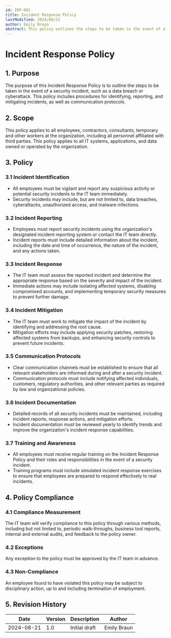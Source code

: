 ```yaml
---
id: IRP-001
title: Incident Response Policy
lastModified: 2024/08/21
author: Emily Braun
abstract: This policy outlines the steps to be taken in the event of a security incident, such as a data breach or cyberattack. It includes procedures for identifying, reporting, and mitigating incidents, as well as communication protocols.
---
```


# Incident Response Policy

## 1. Purpose

The purpose of this Incident Response Policy is to outline the steps to be taken in the event of a security incident, such as a data breach or cyberattack. This policy includes procedures for identifying, reporting, and mitigating incidents, as well as communication protocols.

## 2. Scope

This policy applies to all employees, contractors, consultants, temporary and other workers at the organization, including all personnel affiliated with third parties. This policy applies to all IT systems, applications, and data owned or operated by the organization.

## 3. Policy

### 3.1 Incident Identification

- All employees must be vigilant and report any suspicious activity or potential security incidents to the IT team immediately.
- Security incidents may include, but are not limited to, data breaches, cyberattacks, unauthorized access, and malware infections.

### 3.2 Incident Reporting

- Employees must report security incidents using the organization's designated incident reporting system or contact the IT team directly.
- Incident reports must include detailed information about the incident, including the date and time of occurrence, the nature of the incident, and any actions taken.

### 3.3 Incident Response

- The IT team must assess the reported incident and determine the appropriate response based on the severity and impact of the incident.
- Immediate actions may include isolating affected systems, disabling compromised accounts, and implementing temporary security measures to prevent further damage.

### 3.4 Incident Mitigation

- The IT team must work to mitigate the impact of the incident by identifying and addressing the root cause.
- Mitigation efforts may include applying security patches, restoring affected systems from backups, and enhancing security controls to prevent future incidents.

### 3.5 Communication Protocols

- Clear communication channels must be established to ensure that all relevant stakeholders are informed during and after a security incident.
- Communication protocols must include notifying affected individuals, customers, regulatory authorities, and other relevant parties as required by law and organizational policies.

### 3.6 Incident Documentation

- Detailed records of all security incidents must be maintained, including incident reports, response actions, and mitigation efforts.
- Incident documentation must be reviewed yearly to identify trends and improve the organization's incident response capabilities.

### 3.7 Training and Awareness

- All employees must receive regular training on the Incident Response Policy and their roles and responsibilities in the event of a security incident.
- Training programs must include simulated incident response exercises to ensure that employees are prepared to respond effectively to real incidents.

## 4. Policy Compliance

### 4.1 Compliance Measurement

The IT team will verify compliance to this policy through various methods, including but not limited to, periodic walk-throughs, business tool reports, internal and external audits, and feedback to the policy owner.

### 4.2 Exceptions

Any exception to the policy must be approved by the IT team in advance.

### 4.3 Non-Compliance

An employee found to have violated this policy may be subject to disciplinary action, up to and including termination of employment.

## 5. Revision History

| Date       | Version | Description           | Author            |
|------------|---------|-----------------------|-------------------|
| 2024-08-21 | 1.0     | Initial draft         | Emily Braun       |
